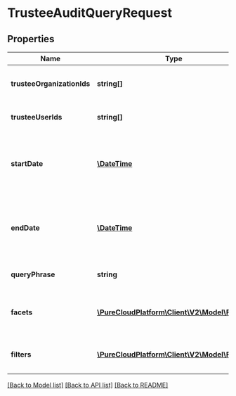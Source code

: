 # TrusteeAuditQueryRequest

## Properties
Name | Type | Description | Notes
------------ | ------------- | ------------- | -------------
**trusteeOrganizationIds** | **string[]** | Limit returned audits to these trustee organizationIds. | 
**trusteeUserIds** | **string[]** | Limit returned audits to these trustee userIds. | 
**startDate** | [**\DateTime**](\DateTime.md) | Starting date/time for the audit search. ISO-8601 formatted date-time, UTC. | [optional] 
**endDate** | [**\DateTime**](\DateTime.md) | Ending date/time for the audit search. ISO-8601 formatted date-time, UTC. | [optional] 
**queryPhrase** | **string** | Word or phrase to look for in audit bodies. | [optional] 
**facets** | [**\PureCloudPlatform\Client\V2\Model\Facet[]**](Facet.md) | Facet information to be returned with the query results. | [optional] 
**filters** | [**\PureCloudPlatform\Client\V2\Model\Filter[]**](Filter.md) | Additional custom filters to be applied to the query. | [optional] 

[[Back to Model list]](../README.md#documentation-for-models) [[Back to API list]](../README.md#documentation-for-api-endpoints) [[Back to README]](../README.md)


